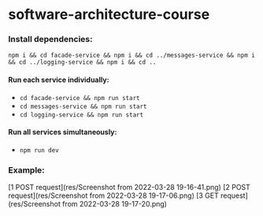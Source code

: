 # software-architecture-course

### Install dependencies:
`npm i && cd facade-service && npm i && cd ../messages-service && npm i && cd ../logging-service && npm i && cd ..`

#### Run each service individually:
- `cd facade-service && npm run start`
- `cd messages-service && npm run start`
- `cd logging-service && npm run start`

#### Run all services simultaneously:
- `npm run dev`

### Example:
[1 POST request](res/Screenshot from 2022-03-28 19-16-41.png)
[2 POST request](res/Screenshot from 2022-03-28 19-17-06.png)
[3 GET request](res/Screenshot from 2022-03-28 19-17-20.png)
